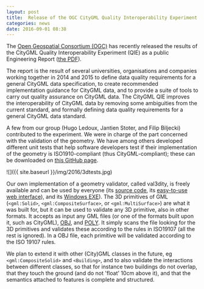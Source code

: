 ```yaml
---
layout: post
title:  Release of the OGC CityGML Quality Interoperability Experiment Engineering Report
categories: news
date: 2016-09-01 08:38
---
```


The [Open Geospatial Consortium (OGC)](http://opengeospatial.org) has recently released the results of the CityGML Quality Interoperability Experiment (QIE) as a public Engineering Report ([the PDF](https://portal.opengeospatial.org/files/?artifact_id=68821)).

The report is the result of several universities, organisations and companies working together in 2014 and 2015 to define data quality requirements for a general CityGML data specification, to create recommended implementation guidance for CityGML data, and to provide a suite of tools to carry out quality assurance on CityGML data. 
The CityGML QIE improves the interoperability of CityGML data by removing some ambiguities from the current standard, and formally defining data quality requirements for a general CityGML data standard.

A few from our group (Hugo Ledoux, Jantien Stoter, and Filip Biljecki) contributed to the experiment.
We were in charge of the part concerned with the validation of the geometry.
We have among others developed different unit tests that help software developers test if their implementation of the geometry is ISO1910-compliant (thus CityGML-compliant); these can be downloaded on [this GitHub page](https://github.com/tudelft3d/CityGML-QIE-3Dvalidation).

![]({{ site.baseurl }}/img/2016/3dtests.jpg)

Our own implementation of a geometry validator, called val3dity, is freely available and can be used by everyone (its [source code](https://github.com/tudelft3d/val3dity), its [easy-to-use web interface](http://geovalidation.bk.tudelft.nl/val3dity/)), and its [Windows EXE](https://github.com/tudelft3d/val3dity/releases)).
The 3D primitives of GML (`<gml:Solid>`, `<gml:CompositeSurface>`, or `<gml:MultiSurface>`) are what it was built for, but it can be used to validate any 3D primitive, also in other formats. 
It accepts as input any GML files (or one of the formats built upon it, such as CityGML), [OBJ](https://en.wikipedia.org/wiki/Wavefront_.obj_file), and [POLY](http://wias-berlin.de/software/tetgen/1.5/doc/manual/manual006.html#ff_poly).
It simply scans the file looking for the 3D primitives and validates these according to the rules in ISO19107 (all the rest is ignored). 
In a OBJ file, each primitive will be validated according to the ISO 19107 rules. 

We plan to extend it with other (City)GML classes in the future, eg `<gml:CompositeSolid>` and `<Building>`, and to also validate the interactions between different classes, so that for instance two buildings do not overlap, that they touch the ground (and do not 'float' 10cm above it), and that the semantics attached to features is complete and structured.




